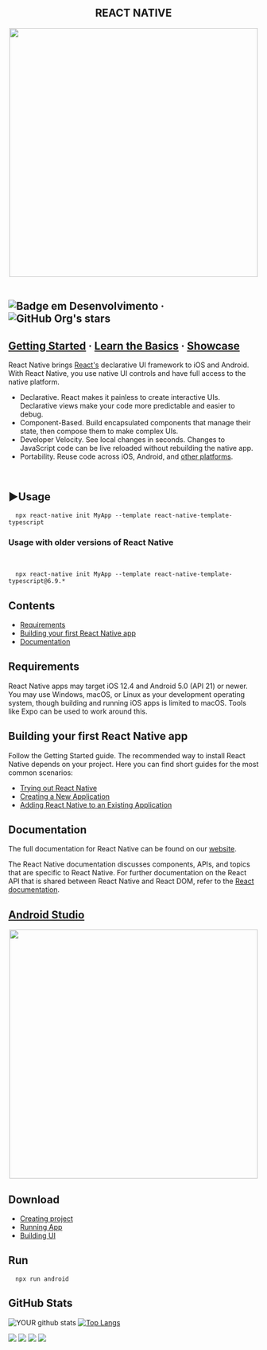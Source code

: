 <h2 align="center"> REACT NATIVE </h2>

<div align="center">
<img src="https://user-images.githubusercontent.com/69941946/187031363-11c6c533-bdb0-4adc-984c-2069baa50fdc.png" width="500px"></img>
</div>
<br>

## ![Badge em Desenvolvimento](http://img.shields.io/static/v1?label=STATUS&message=EM%20DESENVOLVIMENTO&color=GREEN&style=for-the-badge)  ·  ![GitHub Org's stars](https://img.shields.io/github/stars/gabrielmijoler?style=social)


## [Getting Started](https://reactnative.dev/docs/getting-started) · [Learn the Basics](https://reactnative.dev/docs/tutorial) · [Showcase](https://reactnative.dev/contributing/overview)


React Native brings [React's](https://reactnative.dev/) declarative UI framework to iOS and Android. With React Native, you use native UI controls and have full access to the native platform.

- Declarative. React makes it painless to create interactive UIs. Declarative views make your code more predictable and easier to debug.
- Component-Based. Build encapsulated components that manage their state, then compose them to make complex UIs.
- Developer Velocity. See local changes in seconds. Changes to JavaScript code can be live reloaded without rebuilding the native app.
- Portability. Reuse code across iOS, Android, and [other platforms](https://reactnative.dev/docs/out-of-tree-platforms).
<br>

## :arrow_forward:Usage

      npx react-native init MyApp --template react-native-template-typescript
      
### Usage with older versions of React Native
<br>

      npx react-native init MyApp --template react-native-template-typescript@6.9.*
      
## Contents
* [Requirements](https://github.com/gabrielmijoler/Front-tcc/edit/main/README.md#requirements)
* [Building your first React Native app](https://github.com/gabrielmijoler/Front-tcc/edit/main/README.md#building-your-first-react-native-app)
* [Documentation](https://github.com/gabrielmijoler/Front-tcc/edit/main/README.md#documentation)


## Requirements
React Native apps may target iOS 12.4 and Android 5.0 (API 21) or newer. You may use Windows, macOS, or Linux as your development operating system, though building and running iOS apps is limited to macOS. Tools like Expo can be used to work around this.

## Building your first React Native app
Follow the Getting Started guide. 
The recommended way to install React Native depends on your project. Here you can find short guides for the most common scenarios:

* [Trying out React Native](https://snack.expo.dev/@hramos/hello,-world!)
* [Creating a New Application](https://reactnative.dev/docs/getting-started)
* [Adding React Native to an Existing Application](https://reactnative.dev/docs/integration-with-existing-apps)

## Documentation
The full documentation for React Native can be found on our [website](https://reactnative.dev/docs/getting-started).

The React Native documentation discusses components, APIs, and topics that are specific to React Native. For further documentation on the React API that is shared between React Native and React DOM, refer to the [React documentation](https://reactjs.org/docs/getting-started.html).

## [Android Studio](https://developer.android.com/guide) 
 
<div align="center">
<img src="https://user-images.githubusercontent.com/69941946/192096425-a943bbc4-733c-4949-bc1e-180cec28c350.jpg" width="500px"></img>
</div>

## Download
* [Creating project](https://developer.android.com/training/basics/firstapp/creating-project)
* [Running App](https://developer.android.com/training/basics/firstapp/running-app)
* [Building UI](https://developer.android.com/training/basics/firstapp/building-ui)

## Run
      npx run android


## GitHub Stats
![YOUR github stats](https://github-readme-stats.vercel.app/api?username=gabrielmijoler&show_icons=true&theme=dracula&count_private)
[![Top Langs](https://github-readme-stats.vercel.app/api/top-langs/?username=gabrielmijoler&layout=compact&theme=highcontrast)](https://github.com/gabrielmijoler/Front-tcc) 

[<img src="https://img.shields.io/badge/twitter-%231DA1F2.svg?&style=for-the-badge&logo=twitter&logoColor=white" />](https://twitter.com/gabrielmijoler) [<img src="https://img.shields.io/badge/linkedin-%230077B5.svg?&style=for-the-badge&logo=linkedin&logoColor=white" />](https://www.linkedin.com/in/gabriel-mijoler-79a0a6208/) [<img src = "https://img.shields.io/badge/instagram-%23E4405F.svg?&style=for-the-badge&logo=instagram&logoColor=white">](https://www.instagram.com/gabriel_mijoler/) [<img src = "https://img.shields.io/badge/facebook-%231877F2.svg?&style=for-the-badge&logo=facebook&logoColor=white">](https://www.facebook.com/gabrielmijoler.gabrielmijoler)










